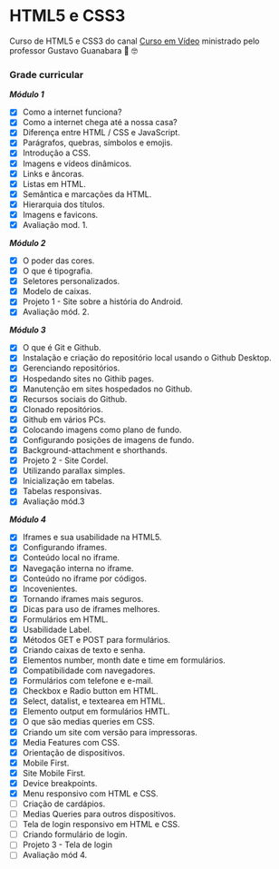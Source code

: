 # HTML5 e CSS3

 Curso de HTML5 e CSS3 do canal [Curso em Vídeo](https://www.cursoemvideo.com/) ministrado pelo professor Gustavo Guanabara 🖖 🤓

### Grade curricular

_**Módulo 1**_  
- [x] Como a internet funciona?
- [x] Como a internet chega até a nossa casa?
- [x] Diferença entre HTML / CSS e JavaScript.
- [x] Parágrafos, quebras, símbolos e emojis.
- [x] Introdução a CSS.
- [x] Imagens e vídeos dinâmicos.
- [x] Links e âncoras.
- [x] Listas em HTML.
- [x] Semântica e marcações da HTML.
- [x] Hierarquia dos títulos.
- [x] Imagens e favicons.
- [x] Avaliação mod. 1.

_**Módulo 2**_
- [x] O poder das cores.
- [x] O que é tipografia.
- [x] Seletores personalizados.
- [x] Modelo de caixas.
- [x] Projeto 1 - Site sobre a história do Android.
- [x] Avaliação mód. 2.

_**Módulo 3**_
- [x] O que é Git e Github.
- [x] Instalação e criação do repositório local usando o Github Desktop.
- [x] Gerenciando repositórios.
- [x] Hospedando sites no Githib pages.
- [x] Manutenção em sites hospedados no Github.
- [x] Recursos sociais do Github.
- [x] Clonado repositórios.
- [x] Github em vários PCs.
- [x] Colocando imagens como plano de fundo.
- [x] Configurando posições de imagens de fundo.
- [x] Background-attachment e shorthands.
- [x] Projeto 2 - Site Cordel.
- [x] Utilizando parallax simples.
- [x] Inicialização em tabelas.
- [x] Tabelas responsivas.
- [x] Avaliação mód.3

_**Módulo 4**_
- [x] Iframes e sua usabilidade na HTML5.
- [x] Configurando iframes.
- [x] Conteúdo local no iframe.
- [x] Navegação interna no iframe.
- [x] Conteúdo no iframe por códigos.
- [x] Incovenientes.
- [x] Tornando iframes mais seguros.
- [x] Dicas para uso de iframes melhores.
- [x] Formulários em HTML.
- [x] Usabilidade Label.
- [x] Métodos GET e POST para formulários.
- [x] Criando caixas de texto e senha.
- [x] Elementos number, month date e time em formulários.
- [x] Compatibilidade com navegadores.
- [x] Formulários com telefone e e-mail.
- [x] Checkbox e Radio button em HTML.
- [x] Select, datalist, e textearea em HTML.
- [x] Elemento output em formulários HMTL.
- [x] O que são medias queries em CSS.
- [x] Criando um site com versão para impressoras.
- [x] Media Features com CSS.
- [x] Orientação de dispositivos.
- [x] Mobile First.
- [x] Site Mobile First.
- [x] Device breakpoints.
- [x] Menu responsivo com HTML e CSS.
- [ ] Criação de cardápios.
- [ ] Medias Queries para outros dispositivos.
- [ ] Tela de login responsivo em HTML e CSS.
- [ ] Criando formulário de login.
- [ ] Projeto 3 - Tela de login
- [ ] Avaliação mód 4.